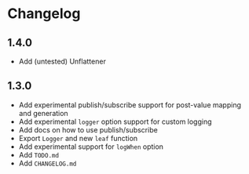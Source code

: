 # Changelog

## 1.4.0

- Add (untested) Unflattener
## 1.3.0

- Add experimental publish/subscribe support for post-value mapping and generation
- Add experimental `logger` option support for custom logging
- Add docs on how to use publish/subscribe
- Export `Logger` and new `leaf` function
- Add experimental support for `logWhen` option
- Add `TODO.md`
- Add `CHANGELOG.md`